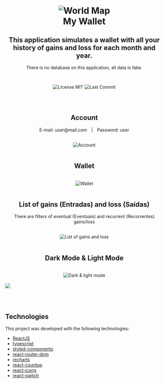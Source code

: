 <h1 align="center">
<img alt="World Map" src="./src/assets/logo.svg" />
<br>
My Wallet
</h1>
<h2 align="center">
This application simulates a wallet with all your history of gains and loss for each month and year.
</h2>
<p align="center">There is no database on this application, all data is fake.</p>
<br>

<p align="center">
<img alt="License MIT" src="https://img.shields.io/github/license/lailton-b/search_countries">
<img alt="Last Commit" src="https://img.shields.io/github/last-commit/lailton-b/minha_carteira">
</p>
<br><br>

<div style="text-align:center">
<h2>Account</h2>
<p>
  <span style="margin-right: 10px">E-mail: user@mail.com</span> | 
  <span style="margin-left: 10px">Password: user</span>
</p>
<br>
<img alt="Account" src="./app_gifs/dashboard_signin.gif">
<br><br>

<h2>Wallet</h2>
<br>
<img alt="Wallet" src="./app_gifs/dashboard_index.gif">
<br><br>

<h2>List of gains (Entradas) and loss (Saídas)</h2>
<p>There are filters of eventual (Eventuais) and recurrent (Recorrentes) gains/loss</p>
<br>
<img alt="List of gains and loss" src="./app_gifs/dashboard_list.gif">
<br><br>

<h2>Dark Mode & Light Mode</h2>
<br>
<img alt="Dark & light mode" src="./app_gifs/dashboard_dark_mode.gif">
<br><br>
</div>

<a href="https://lailton-b.github.io/minha_carteira/">
<img src="./src/assets/button.svg"/>
</a>

<br><br>

## Technologies

This project was developed with the following technologies:

- [ReactJS](https://reactjs.org/)
- [typescript](https://www.typescriptlang.org/)
- [styled-components](https://www.styled-components.com/)
- [react-router-dom](https://reactrouter.com/)
- [recharts](https://recharts.org/en-US/)
- [react-countup](https://www.npmjs.com/package/react-countup)
- [react-icons](https://react-icons.github.io/react-icons/)
- [react-switch](https://www.npmjs.com/package/react-switch)
